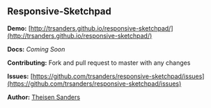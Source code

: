 ## Responsive-Sketchpad

**Demo:** [http://trsanders.github.io/responsive-sketchpad/](http://trsanders.github.io/responsive-sketchpad/)

**Docs:** *Coming Soon*

**Contributing:** Fork and pull request to master with any changes

**Issues:** [https://github.com/trsanders/responsive-sketchpad/issues](https://github.com/trsanders/responsive-sketchpad/issues)

**Author:** [Theisen Sanders](https://github.com/trsanders)

